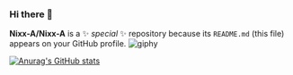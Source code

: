 ### Hi there 👋

**Nixx-A/Nixx-A** is a ✨ _special_ ✨ repository because its `README.md` (this file) appears on your GitHub profile.
![giphy](https://github.com/Nixx-A/Nixx-A/assets/71731922/f4f6cebd-1d97-429b-803f-468f26854eb1)


[![Anurag's GitHub stats](https://github-readme-stats.vercel.app/api?username=Nixx-A&show_icons=true&theme=tokyonight)](https://github.com/anuraghazra/github-readme-stats)
